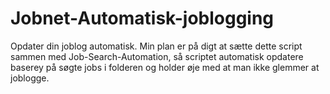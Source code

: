 # Jobnet-Automatisk-joblogging
Opdater din joblog automatisk.
Min plan er på digt at sætte dette script sammen med Job-Search-Automation, så scriptet automatisk opdatere baserey på søgte jobs i folderen og holder øje med at man ikke glemmer at joblogge.
